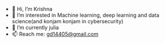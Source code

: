 - 👋 Hi, I’m Krishna
- 👀 I’m interested in Machine learning, deep learning and data science(and konjam konjam in cybersecurity)
- 🌱 I’m currently julia
- 📫 Reach me: gd14405@gmail.com

<!---
gdeeeeyy/gdeeeeyy is a ✨ special ✨ repository because its `README.md` (this file) appears on your GitHub profile.
You can click the Preview link to take a look at your changes.
--->

